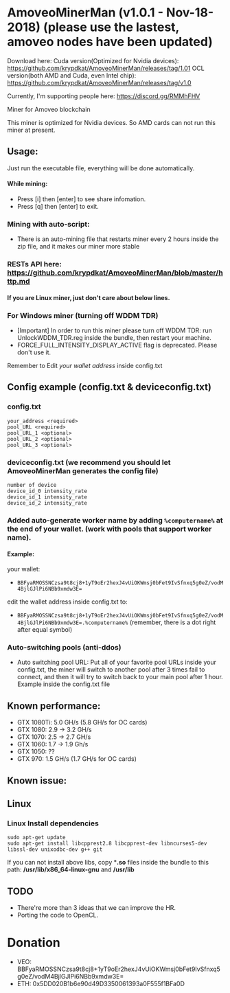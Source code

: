 # AmoveoMinerMan (v1.0.1 - Nov-18-2018) (please use the lastest, amoveo nodes have been updated)
Download here:
Cuda version(Optimized for Nvidia devices): https://github.com/krypdkat/AmoveoMinerMan/releases/tag/1.01
OCL version(both AMD and Cuda, even Intel chip): https://github.com/krypdkat/AmoveoMinerMan/releases/tag/v1.0

Currently, I'm supporting people here: https://discord.gg/RMMhFHV

Miner for Amoveo blockchain

This miner is optimized for Nvidia devices. So AMD cards can not run this miner at present.

## Usage:
Just run the executable file, everything will be done automatically.
#### While mining:
- Press [i] then [enter] to see share infomation.
- Press [q] then [enter] to exit.

### Mining with auto-script:
- There is an auto-mining file that restarts miner every 2 hours inside the zip file, and it makes our miner more stable

### RESTs API here: https://github.com/krypdkat/AmoveoMinerMan/blob/master/http.md

#### If you are Linux miner, just don't care about below lines.
### For Windows miner (turning off WDDM TDR)
- [Important] In order to run this miner please turn off WDDM TDR: run UnlockWDDM_TDR.reg inside the bundle, then restart your machine.
- FORCE_FULL_INTENSITY_DISPLAY_ACTIVE flag is deprecated. Please don't use it.

Remember to Edit *your wallet address* inside config.txt

## Config example (config.txt & deviceconfig.txt)
### config.txt
```
your_address <required>
pool_URL <required>
pool_URL_1 <optional>
pool_URL_2 <optional>
pool_URL_3 <optional>
```
### deviceconfig.txt (we recommend you should let AmoveoMinerMan generates the config file)
```
number of device
device_id_0 intensity_rate
device_id_1 intensity_rate
device_id_2 intensity_rate
```

### Added auto-generate worker name by adding `%computername%` at the end of your wallet. (work with pools that support worker name). 
#### Example:
your wallet:
- `BBFyaRMOSSNCzsa9t8cj8+1yT9oEr2hexJ4vUiOKWmsj0bFet9IvSfnxq5g0eZ/vodM4BjlGJlPi6NBb9xmdw3E=`

edit the wallet address inside config.txt to:
- `BBFyaRMOSSNCzsa9t8cj8+1yT9oEr2hexJ4vUiOKWmsj0bFet9IvSfnxq5g0eZ/vodM4BjlGJlPi6NBb9xmdw3E=.%computername%` (remember, there is a dot right after equal symbol)

### Auto-switching pools (anti-ddos)
- Auto switching pool URL: Put all of your favorite pool URLs inside your config.txt, the miner will switch to another pool after 3 times fail to connect, and then it will try to switch back to your main pool after 1 hour. Example inside the config.txt file

## Known performance:
- GTX 1080Ti: 5.0 GH/s (5.8 GH/s for OC cards)
- GTX 1080: 2.9 -> 3.2 GH/s
- GTX 1070: 2.5 -> 2.7 GH/s
- GTX 1060: 1.7 -> 1.9 Gh/s
- GTX 1050: ??
- GTX 970: 1.5 GH/s (1.7 GH/s for OC cards)

## Known issue:

## Linux

### Linux Install dependencies

```
sudo apt-get update
sudo apt-get install libcpprest2.8 libcpprest-dev libncurses5-dev libssl-dev unixodbc-dev g++ git
```
If you can not install above libs, copy ***.so** files inside the bundle to this path: **/usr/lib/x86_64-linux-gnu** and **/usr/lib**
## TODO
- There're more than 3 ideas that we can improve the HR.
- Porting the code to OpenCL.
# Donation
- VEO: BBFyaRMOSSNCzsa9t8cj8+1yT9oEr2hexJ4vUiOKWmsj0bFet9IvSfnxq5g0eZ/vodM4BjlGJlPi6NBb9xmdw3E=
- ETH: 0x5DD020B1b6e90d49D3350061393a0F555f1BFa0D
